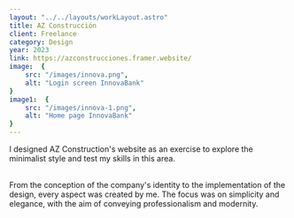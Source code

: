 ```yaml
---
layout: "../../layouts/workLayout.astro"
title: AZ Construcción
client: Freelance
category: Design
year: 2023
link: https://azconstrucciones.framer.website/
image:  {
    src: "/images/innova.png",
    alt: "Login screen InnovaBank"
}
image1:  {
    src: "/images/innova-1.png",
    alt: "Home page InnovaBank"
}
---
```


I designed AZ Construction's website as an exercise to explore the minimalist style and test my skills in this area. 

\
From the conception of the company's identity to the implementation of the design, every aspect was created by me. The focus was on simplicity and elegance, with the aim of conveying professionalism and modernity.
